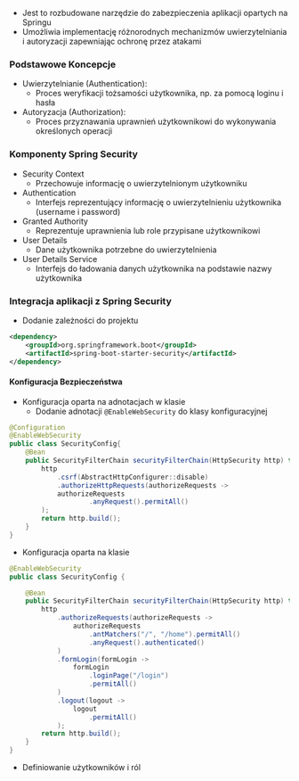 - Jest to rozbudowane narzędzie do zabezpieczenia aplikacji opartych na Springu
- Umożliwia implementację różnorodnych mechanizmów uwierzytelniania i autoryzacji zapewniając ochronę przez atakami

### Podstawowe Koncepcje
- Uwierzytelnianie (Authentication): 
	- Proces weryfikacji tożsamości użytkownika, np. za pomocą loginu i hasła
- Autoryzacja (Authorization):
	- Proces przyznawania uprawnień użytkownikowi do wykonywania określonych operacji

### Komponenty Spring Security
- Security Context
	- Przechowuje informację o uwierzytelnionym użytkowniku
- Authentication
	- Interfejs reprezentujący informację o uwierzytelnieniu użytkownika (username i password)
- Granted Authority
	- Reprezentuje uprawnienia lub role przypisane użytkownikowi
- User Details
	- Dane użytkownika potrzebne do uwierzytelnienia
- User Details Service
	- Interfejs do ładowania danych użytkownika na podstawie nazwy użytkownika

### Integracja aplikacji z Spring Security
- Dodanie zależności do projektu
```xml
<dependency>
    <groupId>org.springframework.boot</groupId>
    <artifactId>spring-boot-starter-security</artifactId>
</dependency>
```
#### Konfiguracja Bezpieczeństwa
- Konfiguracja oparta na adnotacjach w klasie
	- Dodanie adnotacji `@EnableWebSecurity` do klasy konfiguracyjnej
```java
@Configuration 
@EnableWebSecurity 
public class SecurityConfig{
	@Bean  
	public SecurityFilterChain securityFilterChain(HttpSecurity http) throws Exception {  
	    http  
	        .csrf(AbstractHttpConfigurer::disable)  
            .authorizeHttpRequests(authorizeRequests ->  
            authorizeRequests  
                    .anyRequest().permitAll()  
	    );  
	    return http.build();  
	}
}
```
- Konfiguracja oparta na klasie
```java
@EnableWebSecurity
public class SecurityConfig {

    @Bean
    public SecurityFilterChain securityFilterChain(HttpSecurity http) throws Exception {
        http
            .authorizeRequests(authorizeRequests ->
                authorizeRequests
                    .antMatchers("/", "/home").permitAll()
                    .anyRequest().authenticated()
            )
            .formLogin(formLogin ->
                formLogin
                    .loginPage("/login")
                    .permitAll()
            )
            .logout(logout ->
                logout
                    .permitAll()
            );
        return http.build();
    }
}
```
- Definiowanie użytkowników i ról
```java

```